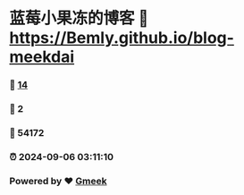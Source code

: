 # 蓝莓小果冻的博客 :link: https://Bemly.github.io/blog-meekdai 
### :page_facing_up: [14](https://Bemly.github.io/blog-meekdai/tag.html) 
### :speech_balloon: 2 
### :hibiscus: 54172 
### :alarm_clock: 2024-09-06 03:11:10 
### Powered by :heart: [Gmeek](https://github.com/Meekdai/Gmeek)
